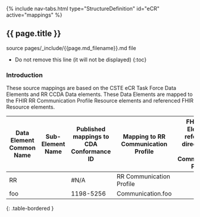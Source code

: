 {% include nav-tabs.html type="StructureDefinition" id="eCR" active="mappings" %}

## {{ page.title }}
<!-- { :.no_toc } -->

source pages/\_include/{{page.md_filename}}.md  file

<!-- TOC  the css styling for this is \pages\assets\css\project.css under 'markdown-toc'-->

* Do not remove this line (it will not be displayed)
{:toc}

### Introduction

These source mappings are based on the CSTE eCR Task Force Data Elements and RR CCDA Data elements. These Data Elements are mapped to the FHIR RR Communication Profile Resource elements and referenced FHIR Resource elements.

|Data Element Common Name |Sub-Element Name|Published mappings to CDA Conformance ID|Mapping to RR Communication Profile|FHIR Core Elements referenced directly from RR Communication Profile|FHIR Core Elements referenced indirectly from RR Communication Profile|US Core (Y/N)|
|---|---|---|---|---|---|---|
|RR||#N/A|RR Communication Profile||||
|foo||1198-5256|Communication.foo|||No|
{: .table-bordered }
